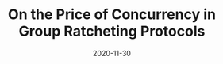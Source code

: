 ---
title: "On the Price of Concurrency in Group Ratcheting Protocols"
#authors: Alexander Bienstock and Kevin Yeo
collection: talks
category: 2020
#permalink: 
excerpt: #'This paper is about the number 1. The number 2 is left for future work.'
date: 2020-11-30
#venue: "Submitted"
slidesurl: #'http://academicpages.github.io/files/slides1.pdf'
#paperurl: 'https://eprint.iacr.org/2024/503.pdf'
location: 'TCC Conference'
citation: #'Your Name, You. (2009). &quot;Paper Title Number 1.&quot; <i>Journal 1</i>. 1(1).'
---
